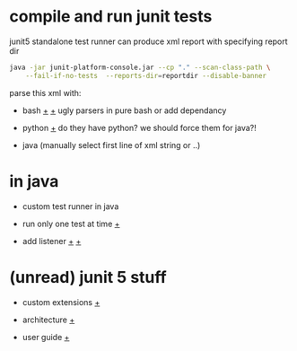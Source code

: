 # compile and run junit tests

junit5 standalone test runner can produce xml report with specifying report dir

```bash
java -jar junit-platform-console.jar --cp "." --scan-class-path \
    --fail-if-no-tests  --reports-dir=reportdir --disable-banner
```

parse this xml with:
+ bash [+](https://unix.stackexchange.com/questions/83385/parse-xml-to-get-node-value-in-bash-script) [+](https://unix.stackexchange.com/questions/83385/parse-xml-to-get-node-value-in-bash-script)
ugly parsers in pure bash or add dependancy

+ python [+](https://www.edureka.co/blog/python-xml-parser-tutorial/)
do they have python? we should force them for java?!

+ java (manually select first line of xml string or ..)


# in java 
+ custom test runner in java

+ run only one test at time [+](https://stackoverflow.com/questions/9288107/run-single-test-from-a-junit-class-using-command-line)

+ add listener [+](https://howtodoinjava.com/junit/how-to-add-listner-in-junit-testcases/)  [+](https://stackoverflow.com/questions/27038351/getting-list-of-tests-from-junit-command-line)




# (unread) junit 5 stuff
+ custom extensions [+](https://www.mscharhag.com/java/junit5-custom-extensions)

+ architecture [+](https://nipafx.dev/junit-5-architecture-jupiter/#JUnit-5)

+ user guide [+](https://junit.org/junit5/docs/current/user-guide/#writing-tests-assumptions)




